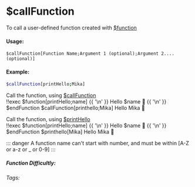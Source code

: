 # $callFunction
To call a user-defined function created with [$function](../Useful/function)


#### Usage: 
`$callFunction[Function Name;Argument 1 (optional);Argument 2....(optional)]`

#### Example:
```bash
$callFunction[printHello;Mika]
``` 

Call the function, using [$callFunction](../Useful/callFunction)
<br/>
<discord-messages>
	<discord-message :bot="false" role-color="#ffcc9a" author="Member">
        <DiscordMarkdown>
	        !!exec $function[printHello;name]
            {{ '\n' }}
            Hello $name 👋
            {{ '\n' }}
            $endFunction
            $callFunction[printhello;Mika]
		</DiscordMarkdown>
	</discord-message>
	<discord-message :bot="true" role-color="#0099ff" author="Custom Command" avatar="https://media.discordapp.net/avatars/725721249652670555/781224f90c3b841ba5b40678e032f74a.webp">
        Hello Mika 👋
	</discord-message>
</discord-messages>

Call the function, using [$printHello](../Useful/callFunction)
<br/>
<discord-messages>
	<discord-message :bot="false" role-color="#ffcc9a" author="Member">
        <DiscordMarkdown>
	        !!exec $function[printHello;name]
            {{ '\n' }}
            Hello $name 👋
            {{ '\n' }}
            $endFunction
            $printhello[Mika]
		</DiscordMarkdown>
	</discord-message>
	<discord-message :bot="true" role-color="#0099ff" author="Custom Command" avatar="https://media.discordapp.net/avatars/725721249652670555/781224f90c3b841ba5b40678e032f74a.webp">
        Hello Mika 👋
	</discord-message>
</discord-messages>

::: danger 
A function name can't start with number, and must be within [A-Z or a-z or _ or 0-9]
:::

##### Function Difficultly: <Badge type="danger" text="Difficult" vertical="middle" /> 
###### Tags: <Badge type="tip" text="Function" vertical="middle" />  <Badge type="tip" text="Custom Functions" vertical="middle" />  <Badge type="tip" text="Nested code" vertical="middle" />